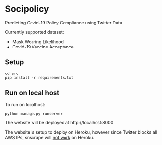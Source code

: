 # Socipolicy
Predicting Covid-19 Policy Compliance using Twitter Data

Currently supported dataset:
- Mask Wearing Likelihood
- Covid-19 Vaccine Acceptance

## Setup
```
cd src
pip install -r requirements.txt
```
## Run on local host
To run on localhost:
```
python manage.py runserver
```
The website will be deployed at http://localhost:8000

The website is setup to deploy on Heroku, however since Twitter blocks all AWS IPs, snscrape will [not work](https://github.com/JustAnotherArchivist/snscrape/issues/79) on Heroku.
